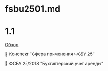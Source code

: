 # fsbu2501.md

# 1.1

[Обзор](https://stepik.org/lesson/1114968/step/4?unit=1126395)

📖 Конспект "Сфера применения ФСБУ 25"

📑 ФСБУ 25/2018 "Бухгалтерский учет аренды"